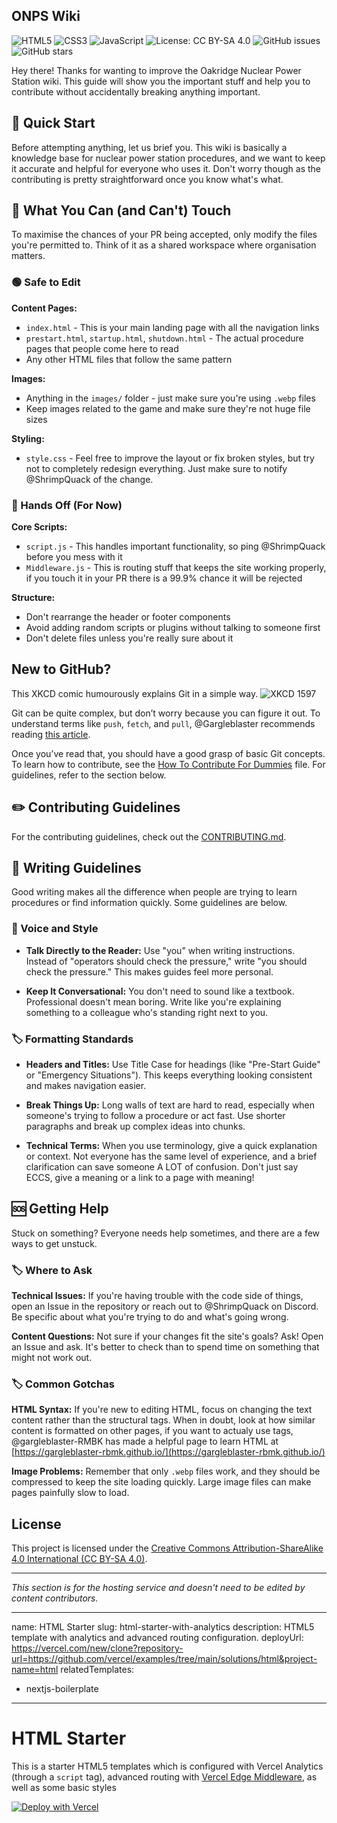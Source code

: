 ## ONPS Wiki

![HTML5](https://img.shields.io/badge/html5-%23E34F26.svg?style=for-the-badge&logo=html5&logoColor=white)
![CSS3](https://img.shields.io/badge/css3-%231572B6.svg?style=for-the-badge&logo=css3&logoColor=white)
![JavaScript](https://img.shields.io/badge/javascript-%23323330.svg?style=for-the-badge&logo=javascript&logoColor=%23F7DF1E)
![License: CC BY-SA 4.0](https://img.shields.io/badge/License-CC%20BY--SA%204.0-lightgrey.svg?style=for-the-badge)
![GitHub issues](https://img.shields.io/github/issues/Koyot-Digital/Wiki?style=for-the-badge)
![GitHub stars](https://img.shields.io/github/stars/Koyot-Digital/Wiki?style=for-the-badge)


Hey there! Thanks for wanting to improve the Oakridge Nuclear Power Station wiki. This guide will show you the important stuff and help you to contribute without accidentally breaking anything important.

## 🎯 Quick Start

Before attempting anything, let us brief you. This wiki is basically a knowledge base for nuclear power station procedures, and we want to keep it accurate and helpful for everyone who uses it. Don't worry though as the contributing is pretty straightforward once you know what's what.

## 📂 What You Can (and Can't) Touch

To maximise the chances of your PR being accepted, only modify the files you're permitted to. Think of it as a shared workspace where organisation matters.

### 🟢 Safe to Edit

**Content Pages:**
- `index.html` - This is your main landing page with all the navigation links
- `prestart.html`, `startup.html`, `shutdown.html` - The actual procedure pages that people come here to read
- Any other HTML files that follow the same pattern

**Images:**
- Anything in the `images/` folder - just make sure you're using `.webp` files
- Keep images related to the game and make sure they're not huge file sizes

**Styling:**
- `style.css` - Feel free to improve the layout or fix broken styles, but try not to completely redesign everything. Just make sure to notify @ShrimpQuack of the change.

### 🔴 Hands Off (For Now)

**Core Scripts:**
- `script.js` - This handles important functionality, so ping @ShrimpQuack before you mess with it
- `Middleware.js` - This is routing stuff that keeps the site working properly, if you touch it in your PR there is a 99.9% chance it will be rejected

**Structure:**
- Don't rearrange the header or footer components
- Avoid adding random scripts or plugins without talking to someone first
- Don't delete files unless you're really sure about it

## New to GitHub?


This XKCD comic humourously explains Git in a simple way.
![XKCD 1597](https://imgs.xkcd.com/comics/git.png)

Git can be quite complex, but don’t worry because you can figure it out. To understand terms like `push`, `fetch`, and `pull`, @Gargleblaster recommends reading [this article](https://webtuu.com/blog/04/a-laymans-introduction-to-git).

Once you’ve read that, you should have a good grasp of basic Git concepts. To learn how to contribute, see the [How To Contribute For Dummies](docs/GITHUB-FOR-DUMMIES.md) file. For guidelines, refer to the section below.

## ✏️ Contributing Guidelines

For the contributing guidelines, check out the [CONTRIBUTING.md](./CONTRIBUTING.md).

## 📖 Writing Guidelines

Good writing makes all the difference when people are trying to learn procedures or find information quickly. Some guidelines are below.

### 🎯 Voice and Style

* **Talk Directly to the Reader:**
Use "you" when writing instructions. Instead of "operators should check the pressure," write "you should check the pressure." This makes guides feel more personal.

* **Keep It Conversational:**
You don't need to sound like a textbook. Professional doesn't mean boring. Write like you're explaining something to a colleague who's standing right next to you.

### 🏷️ Formatting Standards

* **Headers and Titles:**
Use Title Case for headings (like "Pre-Start Guide" or "Emergency Situations"). This keeps everything looking consistent and makes navigation easier.

* **Break Things Up:**
Long walls of text are hard to read, especially when someone's trying to follow a procedure or act fast. Use shorter paragraphs and break up complex ideas into chunks.

* **Technical Terms:**
When you use terminology, give a quick explanation or context. Not everyone has the same level of experience, and a brief clarification can save someone A LOT of confusion. Don't just say ECCS, give a meaning or a link to a page with meaning!

## 🆘 Getting Help

Stuck on something? Everyone needs help sometimes, and there are a few ways to get unstuck.

### 🏷️ Where to Ask

**Technical Issues:**
If you're having trouble with the code side of things, open an Issue in the repository or reach out to @ShrimpQuack on Discord. Be specific about what you're trying to do and what's going wrong.

**Content Questions:**
Not sure if your changes fit the site's goals? Ask! Open an Issue and ask. It's better to check than to spend time on something that might not work out.

### 🏷️ Common Gotchas

**HTML Syntax:**
If you're new to editing HTML, focus on changing the text content rather than the structural tags. When in doubt, look at how similar content is formatted on other pages, if you want to actualy use tags, @gargleblaster-RMBK has made a helpful page to learn HTML at [https://gargleblaster-rbmk.github.io/](https://gargleblaster-rbmk.github.io/)

**Image Problems:**
Remember that only `.webp` files work, and they should be compressed to keep the site loading quickly. Large image files can make pages painfully slow to load.

## License

This project is licensed under the [Creative Commons Attribution-ShareAlike 4.0 International (CC BY-SA 4.0)](https://creativecommons.org/licenses/by-sa/4.0/).

---

*This section is for the hosting service and doesn't need to be edited by content contributors.*

---
name: HTML Starter
slug: html-starter-with-analytics
description: HTML5 template with analytics and advanced routing configuration.
deployUrl: https://vercel.com/new/clone?repository-url=https://github.com/vercel/examples/tree/main/solutions/html&project-name=html
relatedTemplates:
  - nextjs-boilerplate
---

# HTML Starter

This is a starter HTML5 templates which is configured with Vercel Analytics (through a `script` tag), advanced routing with [Vercel Edge Middleware](https://vercel.com/docs/concepts/functions/edge-middleware), as well as some basic styles

[![Deploy with Vercel](https://vercel.com/button)](https://vercel.com/new/clone?repository-url=https://github.com/vercel/examples/tree/main/solutions/html&project-name=html)
